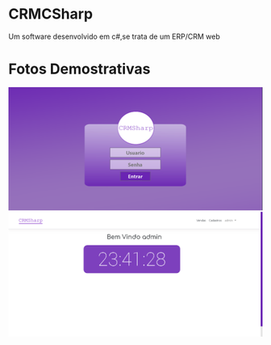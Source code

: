 # CRMCSharp
 Um software desenvolvido em c#,se trata de um ERP/CRM web
# Fotos Demostrativas
<img src="Imagens/login.png" whidth="100"></img>
<img src="Imagens/home.png" whidth="100"></img>
